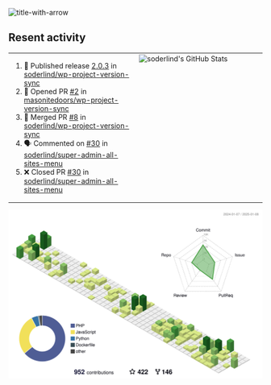 
![title-with-arrow](https://github.com/soderlind/soderlind/assets/1649452/0f685042-97c3-46ba-b290-804d07f05370)



## Resent activity

<table width="100%" border="0"><tr><td width="49%">

<!--START_SECTION:activity-->
1. 🚀 Published release [2.0.3](https://github.com/soderlind/wp-project-version-sync/releases/tag/2.0.3) in [soderlind/wp-project-version-sync](https://github.com/soderlind/wp-project-version-sync)
2. 💪 Opened PR [#2](https://github.com/masonitedoors/wp-project-version-sync/pull/2) in [masonitedoors/wp-project-version-sync](https://github.com/masonitedoors/wp-project-version-sync)
3. 🎉 Merged PR [#8](https://github.com/soderlind/wp-project-version-sync/pull/8) in [soderlind/wp-project-version-sync](https://github.com/soderlind/wp-project-version-sync)
4. 🗣 Commented on [#30](https://github.com/soderlind/super-admin-all-sites-menu/pull/30#issuecomment-2578861967) in [soderlind/super-admin-all-sites-menu](https://github.com/soderlind/super-admin-all-sites-menu)
5. ❌ Closed PR [#30](https://github.com/soderlind/super-admin-all-sites-menu/pull/30) in [soderlind/super-admin-all-sites-menu](https://github.com/soderlind/super-admin-all-sites-menu)
<!--END_SECTION:activity-->
  </td>
<td width="49%" valign="top">
     <img  alt="soderlind's GitHub Stats" src="https://awesome-github-stats.azurewebsites.net/user-stats/soderlind?cardType=octocat&theme=github&preferLogin=false&Title=FFFFFF&Border=FFFFFF" />
</td></tr></table>


![](./profile-3d-contrib/profile-green-animate.svg)


